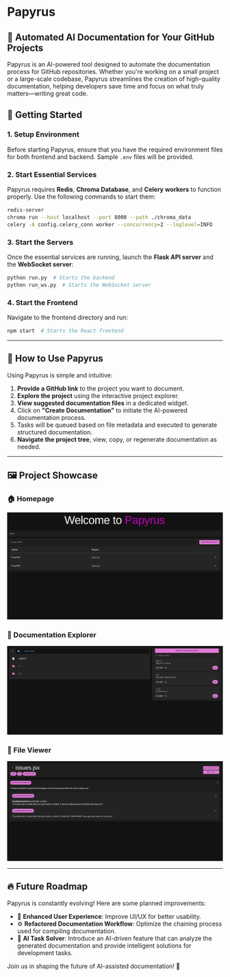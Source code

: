 # Papyrus

## 📖 Automated AI Documentation for Your GitHub Projects

Papyrus is an AI-powered tool designed to automate the documentation process for GitHub repositories. Whether you're working on a small project or a large-scale codebase, Papyrus streamlines the creation of high-quality documentation, helping developers save time and focus on what truly matters—writing great code.

## 🚀 Getting Started

### 1️. Setup Environment
Before starting Papyrus, ensure that you have the required environment files for both frontend and backend. Sample `.env` files will be provided.

### 2️. Start Essential Services
Papyrus requires **Redis**, **Chroma Database**, and **Celery workers** to function properly. Use the following commands to start them:
```bash
redis-server
chroma run --host localhost --port 8000 --path ./chroma_data
celery -A config.celery_conn worker --concurrency=2 --loglevel=INFO
```

### 3.️ Start the Servers
Once the essential services are running, launch the **Flask API server** and the **WebSocket server**:
```bash
python run.py  # Starts the backend
python run_ws.py  # Starts the WebSocket server
```

### 4️. Start the Frontend
Navigate to the frontend directory and run:
```bash
npm start  # Starts the React frontend
```

---

## 📌 How to Use Papyrus

Using Papyrus is simple and intuitive:
1. **Provide a GitHub link** to the project you want to document.
2. **Explore the project** using the interactive project explorer.
3. **View suggested documentation files** in a dedicated widget.
4. Click on **"Create Documentation"** to initiate the AI-powered documentation process.
5. Tasks will be queued based on file metadata and executed to generate structured documentation.
6. **Navigate the project tree**, view, copy, or regenerate documentation as needed.

---

## 🖼️ Project Showcase

### 🏠 Homepage
![Homepage](images/homepage.png)

### 📂 Documentation Explorer
![Documentation Explorer](images/project_explorer.png)

### 📝 File Viewer
![File Viewer](images/code_file_example.png)

---

## 🔥 Future Roadmap
Papyrus is constantly evolving! Here are some planned improvements:
- 🎨 **Enhanced User Experience**: Improve UI/UX for better usability.
- ⚙️ **Refactored Documentation Workflow**: Optimize the chaining process used for compiling documentation.
- 🤖 **AI Task Solver**: Introduce an AI-driven feature that can analyze the generated documentation and provide intelligent solutions for development tasks.

Join us in shaping the future of AI-assisted documentation! 🚀
